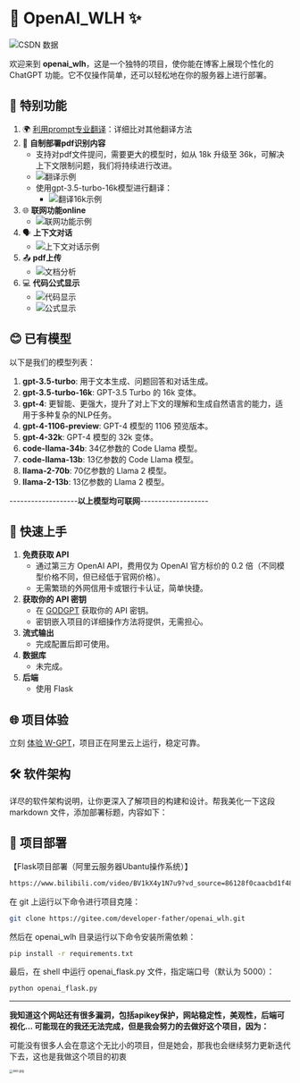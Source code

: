 # 💎 OpenAI_WLH ✨
![CSDN 数据](https://stats.justsong.cn/api/csdn?id='暴风雨544')

欢迎来到 **openai_wlh**，这是一个独特的项目，使你能在博客上展现个性化的 ChatGPT 功能。它不仅操作简单，还可以轻松地在你的服务器上进行部署。

## 🌟 特别功能

1. 🌍 [利用prompt专业翻译](https://www.bilibili.com/read/cv28100058/?jump_opus=1)：详细比对其他翻译方法
2. 📄 **自制部署pdf识别内容**
   - 支持对pdf文件提问，需要更大的模型时，如从 18k 升级至 36k，可解决上下文限制问题，我们将持续进行改进。
   - ![翻译示例](images/翻译.png)
   - 使用gpt-3.5-turbo-16k模型进行翻译：
     - ![翻译16k示例](images/翻译16k.png)
3. 🌐 **联网功能online**
   - ![联网功能示例](images/联网.png)
4. 🗣 **上下文对话**
   - ![上下文对话示例](images/上下文.png)
5. 📤 **pdf上传**
   - ![文档分析](images/文档分析.png)
6. 💻 **代码公式显示**
   - ![代码显示](images/代码.png)
   - ![公式显示](images/公式.png)

## 😊 已有模型

以下是我们的模型列表：

1. **gpt-3.5-turbo**: 用于文本生成、问题回答和对话生成。
2. **gpt-3.5-turbo-16k**: GPT-3.5 Turbo 的 16k 变体。
3. **gpt-4**: 更智能、更强大，提升了对上下文的理解和生成自然语言的能力，适用于多种复杂的NLP任务。
4. **gpt-4-1106-preview**: GPT-4 模型的 1106 预览版本。
5. **gpt-4-32k**: GPT-4 模型的 32k 变体。
6. **code-llama-34b**: 34亿参数的 Code Llama 模型。
7. **code-llama-13b**: 13亿参数的 Code Llama 模型。
8. **llama-2-70b**: 70亿参数的 Llama 2 模型。
9. **llama-2-13b**: 13亿参数的 Llama 2 模型。

-------------------**以上模型均可联网**-------------------

## 🚀 快速上手

1. **免费获取 API**
   - 通过第三方 OpenAI API，费用仅为 OpenAI 官方标价的 0.2 倍（不同模型价格不同，但已经低于官网价格）。
   - 无需繁琐的外网信用卡或银行卡认证，简单快捷。
2. **获取你的 API 密钥**
   - 在 [GODGPT](https://gptgod.online/#/register?invite_code=1m3granfgvvffu4kflueotdiv) 获取你的 API 密钥。
   - 密钥嵌入项目的详细操作方法将提供，无需担心。
3. **流式输出**
   - 完成配置后即可使用。
4. **数据库**
   - 未完成。
5. **后端**
   - 使用 Flask

## 🌐 项目体验

立刻 [体验 W-GPT](http://8.138.104.244)，项目正在阿里云上运行，稳定可靠。

## 🛠️ 软件架构

详尽的软件架构说明，让你更深入了解项目的构建和设计。帮我美化一下这段 markdown 文件，添加部署标题，内容如下：

## 🚀 项目部署

【Flask项目部署（阿里云服务器Ubantu操作系统）】

```sh
https://www.bilibili.com/video/BV1kX4y1N7u9?vd_source=86128f0caacbd1f48d8ba64b076f5197
```

在 git 上运行以下命令进行项目克隆：

```sh
git clone https://gitee.com/developer-father/openai_wlh.git
```

然后在 openai_wlh 目录运行以下命令安装所需依赖：

```sh
pip install -r requirements.txt
```

最后，在 shell 中运行 openai_flask.py 文件，指定端口号（默认为 5000）：

```sh
python openai_flask.py
```

---

**我知道这个网站还有很多漏洞，包括apikey保护，网站稳定性，美观性，后端可视化... 可能现在的我还无法完成，但是我会努力的去做好这个项目，因为：**

可能没有很多人会在意这个无比小的项目，但是她会，那我也会继续努力更新迭代下去，这也是我做这个项目的初衷

<img src="./images/mm.jpg" alt="mm.jpg" style="zoom:40%;" />
